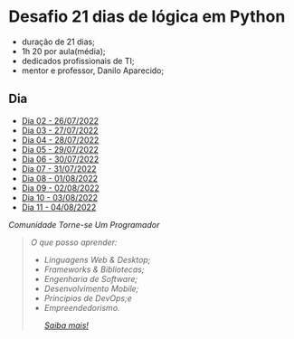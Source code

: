 # Desafio 21 dias de lógica em Python
- duração de 21 dias;
- 1h 20 por aula(média);
- dedicados profissionais de TI;
- mentor e professor, Danilo Aparecido;

## Dia
- [Dia 02 - 26/07/2022](aulas/02)
- [Dia 03 - 27/07/2022](aulas/03)
- [Dia 04 - 28/07/2022](aulas/04)
- [Dia 05 - 29/07/2022](aulas/05)
- [Dia 06 - 30/07/2022](aulas/06)
- [Dia 07 - 31/07/2022](aulas/07)
- [Dia 08 - 01/08/2022](aulas/08)
- [Dia 09 - 02/08/2022](aulas/09)
- [Dia 10 - 03/08/2022](aulas/10)
- [Dia 11 - 04/08/2022](aulas/11)

<i> Comunidade Torne-se Um Programador
>O que posso aprender:
>- Linguagens Web & Desktop;
>- Frameworks & Bibliotecas;
>- Engenharia de Software;
>- Desenvolvimento Mobile;
>- Principios de DevOps;e
>- Empreendedorismo.<p>
>[Saiba mais!](http://cursos.torneseumprogramador.com.br/?ref=V71802991F)





